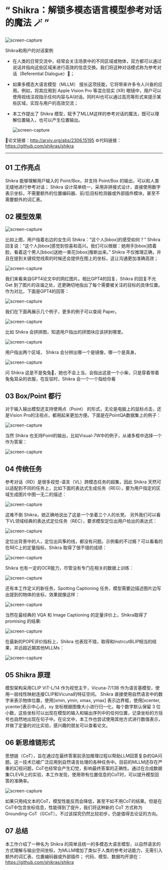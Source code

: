 # “ Shikra：解锁多模态语言模型参考对话的魔法 🪄 ”

![screen-capture](pics/7468f9131dfdc680610811f4223fd4fd.png)

Shikra和用户的对话案例

- 在人类的日常交流中，经常会关注场景中的不同区域或物体，双方都可以通过说话并指向这些区域来进行高效的信息交换。我们将这种对话模式称为参考对话（Referential Dialogue）💬；
- 如果多模态大语言模型（MLLM） 擅长这项技能，它将带来许多令人兴奋的应用。例如，将其应用到 Apple Vision Pro 等混合现实 (XR) 眼镜中，用户可以使用视线注视指示任何内容与AI对话。同时AI也可以通过高亮等形式来提示某些区域，实现与用户的高效交流；
- 本工作提出了 Shikra 模型，赋予了MLLM这样的参考对话的魔法，既可以理解位置输入，也可以产生位置输出。
  
  ![screen-capture](pics/8ec1dac3cbda9bbde910863518803457.png)

📃论文链接：http://arxiv.org/abs/2306.15195
⚙️代码链接：https://github.com/shikras/shikra 

***

## 01 工作亮点

Shikra 能够理解用户输入的 Point/Box，并支持 Point/Box 的输出，可以和人类无缝地进行参考对话；
Shikra 设计简单统一，采用非拼接式设计，直接使用数字表示坐标，不需要额外的位置编码器、前/后目标检测器或外部插件模块，甚至不需要额外的词汇表。

## 02 模型效果

![screen-capture](pics/b4937543f65f14a3e7b2278bb0d9c995.png)

比如上图，用户指着右边的女生问 Shikra：“这个人[bbox]的感受如何？” Shikra 回复说：“这个人[bbox]感觉到惊喜和高兴。我们可以根据：她用手[bbox]捂着脸，看着这个男人[bbox]送她一束花[bbox]推断出来。” Shikra 不仅推理正确，并且在提到关键视觉线索的时候还会提供在图上的坐标，这让沟通更加准确高效；

![screen-capture](pics/617a54572332581680363a6a3e2beef8.png)

我们来看来自GPT4论文中的网红图片。相比GPT4的回复，Shikra 的回复不光 Get 到了图片的诙谐之处，还更确切地指出了每个需要被关注的目标的具体位置。作为对比，下面是GPT4的回答：

![screen-capture](pics/58d8bed2d29c3ab4e80a3f84fea5d74a.png)

我们在下面再展示几个例子，更多的例子可以查阅 Paper。

![screen-capture](pics/792cff6cff30f8531300b87e4e6fde19.png)

比如 Shikra 会拼拼图，知道用户指出的拼图块应该拼到哪里。

![screen-capture](pics/40af78281a0cd58ad6ff05be5056131c.png)

用户指出两个区域， Shikra 会分辨出哪一个是镜像，哪一个是真身。

![screen-capture](pics/b1106d06ca99cce5dc052a170a8b4aba.png)

问 Shikra 这是不是兔兔🐰，她也不会上当，会指出这是一个小柴，只是穿着带着兔兔耳朵的衣服，在反驳时，Shikra 会一个一个指给你看

## 03 Box/Point 都行

对于输入输出模型还支持使用点（Point） 的形式，无论是电脑上的鼠标点击，还是Vision Pro的注视点，都用起来更加方便。下面是在PointQA数据集上的例子：

![screen-capture](pics/381ef96e6c598e0706a3b462bb80d273.png)

当然 Shikra 也支持Point的输出，比如Visual-7W中的例子，从诸多框中选择一个作为答案：

![screen-capture](pics/4f72d79678ca07eccd293b7fff0a8583.png)

## 04 传统任务

参考对话（RD）是很多视觉-语言（VL）跨模态任务的超集，因此 Shikra 天然可以适配到不同的任务上，比如下面的表达式生成任务（REG），要为用户指定的区域生成图片中图一无二的描述：

![screen-capture](pics/cd1cf754fca8390c9a77fabd1b1f5059.png)

这难不倒 Shikra，她正确地说出了这是一个坐着三个人的长凳。
另外我们可以看下VL领域经典的表达式定位任务（REC），要求模型定位出用户给出的表达式：

![screen-capture](pics/5c7eea424c3bfb31547bcc6429a19390.png)

定位出背景中的人，定位出风筝的线，都没有问题。示例看的不过瘾？可以看看的在REC上的定量指标，Shikra 取得了很不错的成绩：

![screen-capture](pics/30d367ad6a9b204ef3d9e9ffdeaee19d.png)

Shikra 也有一定的OCR能力，尽管没有专门在相关的数据上训练：

![screen-capture](pics/99a3da91f9c3308740ca664a68355d8c.png)

还有本工作定义的新任务，Spotting Captioning 任务，模型需要边描述图片边写出提到的物体的坐标，效果就像这样：

![screen-capture](pics/faf4baa567b93b90adc532e44a482919.png)

当然在最经典的 VQA 和 Image Captioning 的定量评价上，Shikra取得了 promising 的结果:

![screen-capture](pics/f7064cee2863e7d79c3ced7947fbfef7.png)

在最新的POPE评价指标上，Shikra 也表现不错，取得和InstrcutBLIP相当的结果，并远超近期其他MLLMs：

![screen-capture](pics/0ae7d0aecc194f1f0c14298cd335c29f.png)

## 05 Shikra 原理

模型架构采用CLIP ViT-L/14 作为视觉主干，Vicuna-7/13B 作为语言基模型，使用一层线性映射连接CLIP和Vicuna的特征空间。
Shikra 直接使用自然语言中的数字来表示物体位置，使用[xmin, ymin, xmax, ymax] 表示边界框，使用[xcenter, ycenter]表示中心点，xy 坐标根据图像大小进行归一化，每个数字默认保留 3 位小数，这些坐标可以出现在模型的输入和输出序列中的任何位置，记录坐标的方括号也自然地出现在句子中。在论文中，本工作也尝试使用其他方式进行数值表示，并做了定量的对比实验，感兴趣的朋友可以查看论文。

## 06 新思维链形式

思想链（CoT），旨在通过在最终答案前添加推理过程以帮助LLM回答复杂的QA问题。这一技术已被广泛应用到自然语言处理的各种任务中。目前的MLLM还存在严重的幻视问题，CoT也经常会产生幻觉，影响最终答案的正确性。通过在合成数据集CLEVR上的实验，本工作发现，使用带有位置信息的CoT时，可以提升模型回答的准确率。

![screen-capture](pics/8a8c7fcab6f5e499e3079637a4d422ac.png)

如果只用纯文本的CoT，模型性能反而会降低，甚至不如不用CoT的结果。但是在CoT中包含坐标信息，性能得到了提升，我们将这种新的 CoT 方式称为 Grounding-CoT（GCoT）。不过该探究仍然比较初步，仍是值得去论证的方向。

## 07 总结

本工作介绍了一种名为 Shikra 的简单且统一的多模态大语言模型，以自然语言的方式理解与输出空间坐标，为MLLM增加了类似于人类的参考对话能力，无需引入额外的词汇表、位置编码器或外部插件；
代码、模型、数据均开源在：https://github.com/shikras/shikra 

